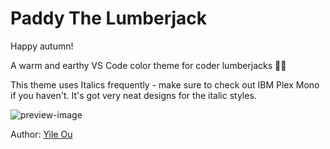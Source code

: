 # Paddy The Lumberjack

Happy autumn!

A warm and earthy VS Code color theme for coder lumberjacks 🌲🍁

This theme uses Italics frequently - make sure to check out IBM Plex Mono if you haven't. It's got very neat designs for the italic styles.

![preview-image](https://raw.githubusercontent.com/troydraws/paddy-color-theme/master/paddy-color-theme-preview.png)

Author: [Yile Ou](https://yile.art/)